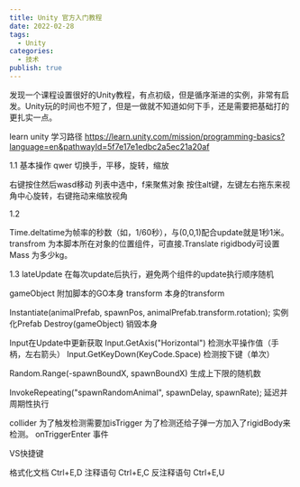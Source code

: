 ```yaml
---
title: Unity 官方入门教程
date: 2022-02-28
tags:
  - Unity
categories:
  - 技术
publish: true
---
```


发现一个课程设置很好的Unity教程，有点初级，但是循序渐进的实例，非常有启发。Unity玩的时间也不短了，但是一做就不知道如何下手，还是需要把基础打的更扎实一点。

<!-- more -->

learn unity 学习路径
https://learn.unity.com/mission/programming-basics?language=en&pathwayId=5f7e17e1edbc2a5ec21a20af

1.1
基本操作
qwer 切换手，平移，旋转，缩放

右键按住然后wasd移动
列表中选中，f来聚焦对象
按住alt键，左键左右拖东来视角中心旋转，右键拖动来缩放视角

1.2

Time.deltatime为帧率的秒数（如，1/60秒），与(0,0,1)配合update就是1秒1米。
transfrom 为本脚本所在对象的位置组件，可直接.Translate
rigidbody可设置 Mass 为多少kg。

1.3
lateUpdate 在每次update后执行，避免两个组件的update执行顺序随机

gameObject 附加脚本的GO本身
transform 本身的transform

Instantiate(animalPrefab, spawnPos, animalPrefab.transform.rotation); 实例化Prefab
Destroy(gameObject) 销毁本身

Input在Update中更新获取
Input.GetAxis("Horizontal") 检测水平操作值（手柄，左右箭头）
Input.GetKeyDown(KeyCode.Space) 检测按下键（单次）

Random.Range(-spawnBoundX, spawnBoundX) 生成上下限的随机数

InvokeRepeating("spawnRandomAnimal", spawnDelay, spawnRate); 延迟并周期性执行


collider 为了触发检测需要加isTrigger
为了检测还给子弹一方加入了rigidBody来检测。
onTriggerEnter 事件

VS快捷键

格式化文档 Ctrl+E,D
注释语句 Ctrl+E,C
反注释语句 Ctrl+E,U